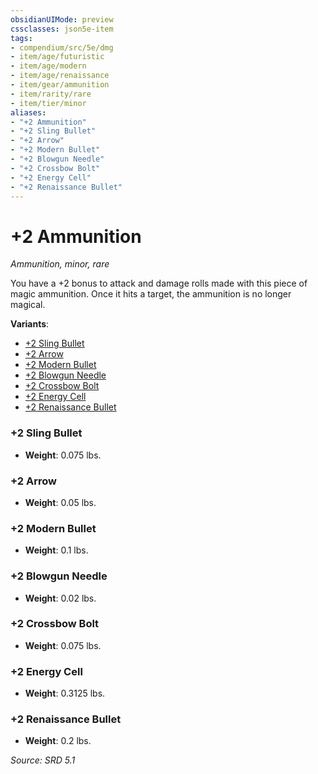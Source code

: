 ```yaml
---
obsidianUIMode: preview
cssclasses: json5e-item
tags:
- compendium/src/5e/dmg
- item/age/futuristic
- item/age/modern
- item/age/renaissance
- item/gear/ammunition
- item/rarity/rare
- item/tier/minor
aliases: 
- "+2 Ammunition"
- "+2 Sling Bullet"
- "+2 Arrow"
- "+2 Modern Bullet"
- "+2 Blowgun Needle"
- "+2 Crossbow Bolt"
- "+2 Energy Cell"
- "+2 Renaissance Bullet"
---
```

# +2 Ammunition
*Ammunition, minor, rare*  


You have a +2 bonus to attack and damage rolls made with this piece of magic ammunition. Once it hits a target, the ammunition is no longer magical.

**Variants**:
- [+2 Sling Bullet](#+2%20Sling%20Bullet)
- [+2 Arrow](#+2%20Arrow)
- [+2 Modern Bullet](#+2%20Modern%20Bullet)
- [+2 Blowgun Needle](#+2%20Blowgun%20Needle)
- [+2 Crossbow Bolt](#+2%20Crossbow%20Bolt)
- [+2 Energy Cell](#+2%20Energy%20Cell)
- [+2 Renaissance Bullet](#+2%20Renaissance%20Bullet)

### +2 Sling Bullet

- **Weight**: 0.075 lbs.

### +2 Arrow

- **Weight**: 0.05 lbs.

### +2 Modern Bullet

- **Weight**: 0.1 lbs.

### +2 Blowgun Needle

- **Weight**: 0.02 lbs.

### +2 Crossbow Bolt

- **Weight**: 0.075 lbs.

### +2 Energy Cell

- **Weight**: 0.3125 lbs.

### +2 Renaissance Bullet

- **Weight**: 0.2 lbs.


*Source: SRD 5.1*